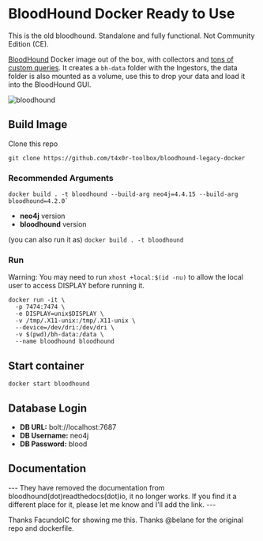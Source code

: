 # BloodHound Docker Ready to Use

This is the old bloodhound. Standalone and fully functional. Not Community Edition (CE).

[BloodHound](https://github.com/BloodHoundAD/BloodHound) Docker image out of the box, with collectors and [tons of custom queries](https://github.com/CompassSecurity/BloodHoundQueries/blob/master/BloodHound_Custom_Queries/customqueries.json). It creates a `bh-data` folder with the Ingestors, the data folder is also mounted as a volume, use this to drop your data and load it into the BloodHound GUI.

![bloodhound](https://user-images.githubusercontent.com/17031267/48985201-6f587a00-f105-11e8-8355-98e38e08cc5e.png)


## Build Image
Clone this repo
```
git clone https://github.com/t4x0r-toolbox/bloodhound-legacy-docker
```

### Recommended Arguments
```
docker build . -t bloodhound --build-arg neo4j=4.4.15 --build-arg bloodhound=4.2.0`
```
- **neo4j** version
- **bloodhound** version

(you can also run it as)
`docker build . -t bloodhound`


### Run
Warning: You may need to run `xhost +local:$(id -nu)` to allow the local user to access DISPLAY before running it.

```
docker run -it \
  -p 7474:7474 \
  -e DISPLAY=unix$DISPLAY \
  -v /tmp/.X11-unix:/tmp/.X11-unix \
  --device=/dev/dri:/dev/dri \
  -v $(pwd)/bh-data:/data \
  --name bloodhound bloodhound
```

## Start container

`docker start bloodhound`

## Database Login

- **DB URL:** bolt://localhost:7687
- **DB Username:** neo4j
- **DB Password:** blood

## Documentation
--- They have removed the documentation from bloodhound(dot)readthedocs(dot)io, it no longer works. If you find it a different place for it, please let me know and I'll add the link. ---


Thanks FacundoIC for showing me this.
Thanks @belane for the original repo and dockerfile.
